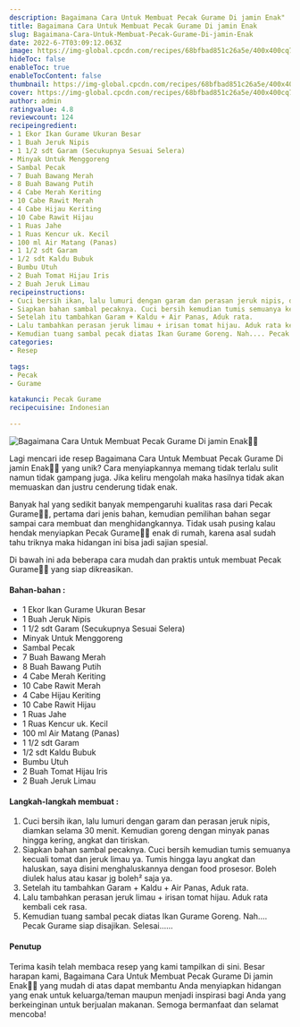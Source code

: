 ```yaml
---
description: Bagaimana Cara Untuk Membuat Pecak Gurame Di jamin Enak"
title: Bagaimana Cara Untuk Membuat Pecak Gurame Di jamin Enak
slug: Bagaimana-Cara-Untuk-Membuat-Pecak-Gurame-Di-jamin-Enak
date: 2022-6-7T03:09:12.063Z
image: https://img-global.cpcdn.com/recipes/68bfbad851c26a5e/400x400cq70/photo.jpg
hideToc: false
enableToc: true
enableTocContent: false
thumbnail: https://img-global.cpcdn.com/recipes/68bfbad851c26a5e/400x400cq70/photo.jpg
cover: https://img-global.cpcdn.com/recipes/68bfbad851c26a5e/400x400cq70/photo.jpg
author: admin
ratingvalue: 4.8
reviewcount: 124
recipeingredient:
- 1 Ekor Ikan Gurame Ukuran Besar
- 1 Buah Jeruk Nipis
- 1 1/2 sdt Garam (Secukupnya Sesuai Selera)
- Minyak Untuk Menggoreng
- Sambal Pecak
- 7 Buah Bawang Merah
- 8 Buah Bawang Putih
- 4 Cabe Merah Keriting
- 10 Cabe Rawit Merah
- 4 Cabe Hijau Keriting
- 10 Cabe Rawit Hijau
- 1 Ruas Jahe
- 1 Ruas Kencur uk. Kecil
- 100 ml Air Matang (Panas)
- 1 1/2 sdt Garam
- 1/2 sdt Kaldu Bubuk
- Bumbu Utuh
- 2 Buah Tomat Hijau Iris
- 2 Buah Jeruk Limau
recipeinstructions:
- Cuci bersih ikan, lalu lumuri dengan garam dan perasan jeruk nipis, diamkan selama 30 menit. Kemudian goreng dengan minyak panas hingga kering, angkat dan tiriskan.
- Siapkan bahan sambal pecaknya. Cuci bersih kemudian tumis semuanya kecuali tomat dan jeruk limau ya. Tumis hingga layu angkat dan haluskan, saya disini menghaluskannya dengan food prosesor. Boleh diulek halus atau kasar jg boleh² saja ya.
- Setelah itu tambahkan Garam + Kaldu + Air Panas, Aduk rata.
- Lalu tambahkan perasan jeruk limau + irisan tomat hijau. Aduk rata kembali cek rasa.
- Kemudian tuang sambal pecak diatas Ikan Gurame Goreng. Nah.... Pecak Gurame siap disajikan. Selesai......
categories:
- Resep

tags:
- Pecak
- Gurame

katakunci: Pecak Gurame
recipecuisine: Indonesian

---
```


![Bagaimana Cara Untuk Membuat Pecak Gurame Di jamin Enak👩‍🍳](https://img-global.cpcdn.com/recipes/68bfbad851c26a5e/400x400cq70/photo.jpg)

Lagi mencari ide resep Bagaimana Cara Untuk Membuat Pecak Gurame Di jamin Enak👩‍🍳 yang unik? Cara menyiapkannya memang tidak terlalu sulit namun tidak gampang juga. Jika keliru mengolah maka hasilnya tidak akan memuaskan dan justru cenderung tidak enak.

Banyak hal yang sedikit banyak mempengaruhi kualitas rasa dari Pecak Gurame👩‍🍳, pertama dari jenis bahan, kemudian pemilihan bahan segar sampai cara membuat dan menghidangkannya. Tidak usah pusing kalau hendak menyiapkan Pecak Gurame👩‍🍳 enak di rumah, karena asal sudah tahu triknya maka hidangan ini bisa jadi sajian spesial.

Di bawah ini ada beberapa cara mudah dan praktis untuk membuat Pecak Gurame👩‍🍳 yang siap dikreasikan.

<!--inarticleads1-->

#### Bahan-bahan :

- 1 Ekor Ikan Gurame Ukuran Besar
- 1 Buah Jeruk Nipis
- 1 1/2 sdt Garam (Secukupnya Sesuai Selera)
- Minyak Untuk Menggoreng
- Sambal Pecak
- 7 Buah Bawang Merah
- 8 Buah Bawang Putih
- 4 Cabe Merah Keriting
- 10 Cabe Rawit Merah
- 4 Cabe Hijau Keriting
- 10 Cabe Rawit Hijau
- 1 Ruas Jahe
- 1 Ruas Kencur uk. Kecil
- 100 ml Air Matang (Panas)
- 1 1/2 sdt Garam
- 1/2 sdt Kaldu Bubuk
- Bumbu Utuh
- 2 Buah Tomat Hijau Iris
- 2 Buah Jeruk Limau

<!--inarticleads2-->

#### Langkah-langkah membuat :

1. Cuci bersih ikan, lalu lumuri dengan garam dan perasan jeruk nipis, diamkan selama 30 menit. Kemudian goreng dengan minyak panas hingga kering, angkat dan tiriskan.
1. Siapkan bahan sambal pecaknya. Cuci bersih kemudian tumis semuanya kecuali tomat dan jeruk limau ya. Tumis hingga layu angkat dan haluskan, saya disini menghaluskannya dengan food prosesor. Boleh diulek halus atau kasar jg boleh² saja ya.
1. Setelah itu tambahkan Garam + Kaldu + Air Panas, Aduk rata.
1. Lalu tambahkan perasan jeruk limau + irisan tomat hijau. Aduk rata kembali cek rasa.
1. Kemudian tuang sambal pecak diatas Ikan Gurame Goreng. Nah.... Pecak Gurame siap disajikan. Selesai......

#### Penutup

Terima kasih telah membaca resep yang kami tampilkan di sini. Besar harapan kami, Bagaimana Cara Untuk Membuat Pecak Gurame Di jamin Enak👩‍🍳 yang mudah di atas dapat membantu Anda menyiapkan hidangan yang enak untuk keluarga/teman maupun menjadi inspirasi bagi Anda yang berkeinginan untuk berjualan makanan. Semoga bermanfaat dan selamat mencoba!